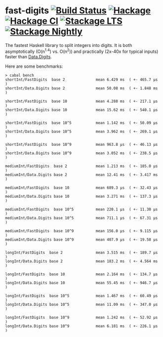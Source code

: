 # fast-digits [![Build Status](https://travis-ci.org/Bodigrim/fast-digits.svg)](https://travis-ci.org/Bodigrim/fast-digits) [![Hackage](http://img.shields.io/hackage/v/fast-digits.svg)](https://hackage.haskell.org/package/fast-digits) [![Hackage CI](https://matrix.hackage.haskell.org/api/v2/packages/fast-digits/badge)](https://matrix.hackage.haskell.org/package/fast-digits) [![Stackage LTS](http://stackage.org/package/fast-digits/badge/lts)](http://stackage.org/lts/package/fast-digits) [![Stackage Nightly](http://stackage.org/package/fast-digits/badge/nightly)](http://stackage.org/nightly/package/fast-digits)

The fastest Haskell library to split integers into digits.
It is both asymptotically (O(n<sup>1.4</sup>) vs. O(n<sup>2</sup>))
and practically (2x-40x for typical inputs)
faster than [Data.Digits](https://hackage.haskell.org/package/digits).

Here are some benchmarks:

```
> cabal bench
shortInt/FastDigits  base 2              mean 6.429 ms  ( +- 465.7 μs  )
shortInt/Data.Digits base 2              mean 50.08 ms  ( +- 1.848 ms  )

shortInt/FastDigits  base 10             mean 4.288 ms  ( +- 217.1 μs  )
shortInt/Data.Digits base 10             mean 15.62 ms  ( +- 540.1 μs  )

shortInt/FastDigits  base 10^5           mean 1.142 ms  ( +- 50.09 μs  )
shortInt/Data.Digits base 10^5           mean 3.962 ms  ( +- 269.1 μs  )

shortInt/FastDigits  base 10^9           mean 963.8 μs  ( +- 46.13 μs  )
shortInt/Data.Digits base 10^9           mean 3.052 ms  ( +- 238.5 μs  )

mediumInt/FastDigits  base 2             mean 1.213 ms  ( +- 185.0 μs  )
mediumInt/Data.Digits base 2             mean 12.41 ms  ( +- 3.417 ms  )

mediumInt/FastDigits  base 10            mean 689.3 μs  ( +- 32.43 μs  )
mediumInt/Data.Digits base 10            mean 3.271 ms  ( +- 137.3 μs  )

mediumInt/FastDigits  base 10^5          mean 220.1 μs  ( +- 11.30 μs  )
mediumInt/Data.Digits base 10^5          mean 711.1 μs  ( +- 67.31 μs  )

mediumInt/FastDigits  base 10^9          mean 156.0 μs  ( +- 9.115 μs  )
mediumInt/Data.Digits base 10^9          mean 407.9 μs  ( +- 19.58 μs  )

longInt/FastDigits  base 2               mean 3.515 ms  ( +- 189.7 μs  )
longInt/Data.Digits base 2               mean 183.2 ms  ( +- 4.564 ms  )

longInt/FastDigits  base 10              mean 2.164 ms  ( +- 134.7 μs  )
longInt/Data.Digits base 10              mean 55.45 ms  ( +- 946.7 μs  )

longInt/FastDigits  base 10^5            mean 1.467 ms  ( +- 60.49 μs  )
longInt/Data.Digits base 10^5            mean 11.09 ms  ( +- 347.0 μs  )

longInt/FastDigits  base 10^9            mean 1.242 ms  ( +- 52.92 μs  )
longInt/Data.Digits base 10^9            mean 6.181 ms  ( +- 226.1 μs  )
```
